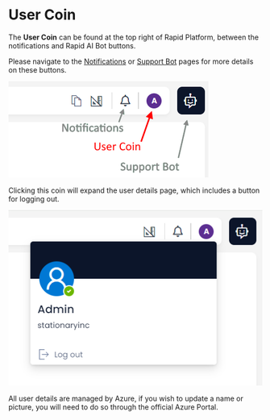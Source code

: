 # User Coin

The **User Coin** can be found at the top right of Rapid Platform, between the notifications and Rapid AI Bot buttons.

Please navigate to the [Notifications](../5-Notifications/5-Notifications.md) or 
[Support Bot](<../6-Support Chatbot/How to create a support request/How to create a support request.md>) pages for more details on these buttons.

![A picture showing the location of the user coin in rapid platform](<User Coin Location.png>)

Clicking this coin will expand the user details page, which includes a button for logging out.

![an image of a user details page in rapid platform](<User Details.png>)

All user details are managed by Azure, if you wish to update a name or picture, you will need to do so through the official Azure Portal.
